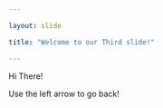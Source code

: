 ```yaml
---

layout: slide

title: "Welcome to our Third slide!"

---
```


Hi There!

Use the left arrow to go back!